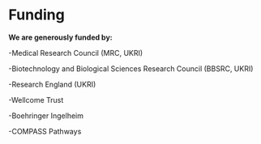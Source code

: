 # Funding 

**We are generously funded by:**

-Medical Research Council (MRC, UKRI)

-Biotechnology and Biological Sciences Research Council (BBSRC, UKRI)

-Research England (UKRI) 

-Wellcome Trust

-Boehringer Ingelheim

-COMPASS Pathways

